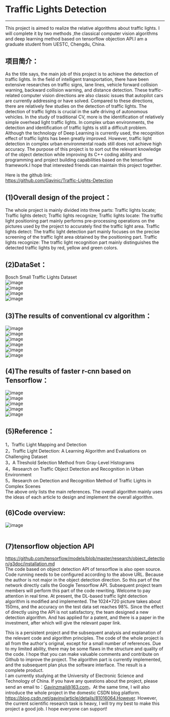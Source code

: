 # Traffic Lights Detection <br>
-----------
This project is aimed to realize the relative algorithms about traffic lights. I will complete it by two methods ,the classical computer vision algorithms and deep learning method based on tensorflow objection API.I am a graduate student from UESTC, Chengdu, China.

## 项目简介：<br>
  As the title says, the main job of this project is to achieve the detection of traffic lights. In the field of intelligent transportation, there have been extensive researches on traffic signs, lane lines, vehicle forward collision warning, backward collision warning, and distance detection. These traffic-related computer vision directions are also classic issues that autopilot cars are currently addressing or have solved. Compared to these directions, there are relatively few studies on the detection of traffic lights. The detection of traffic lights is crucial in the safe driving of autonomous vehicles. In the study of traditional CV, more is the identification of relatively simple overhead light traffic lights. In complex urban environments, the detection and identification of traffic lights is still a difficult problem. Although the technology of Deep Learning is currently used, the recognition effect of traffic lights has been greatly improved. However, traffic light detection in complex urban environmental roads still does not achieve high accuracy. The purpose of this project is to sort out the relevant knowledge of the object detection while improving its C++ coding ability and programming and project building capabilities based on the tensorflow framework.I hope that interested friends can maintain this project together.<br>
    
Here is the github link:<br>
   https://github.com/Gavinic/Traffic-Lights-Detection   <br>

## (1)Overall design of the project：<br>
   The whole project is mainly divided into three parts:
Traffic lights locate; Traffic lights detect; Traffic lights recognize;
   Traffic lights locate: The traffic light positioning part mainly performs pre-processing operations on the pictures used by the project to accurately find the traffic light area.
   Traffic lights detect: The traffic light detection part mainly focuses on the precise screening of the traffic light    area obtained by the positioning part.
   Traffic lights recognize: The traffic light recognition part mainly distinguishes the detected traffic lights by red,  yellow and green colors. 
 
## (2)DataSet：<br>
Bosch Small Traffic Lights Dataset<br>
![image](https://github.com/Gavinic/Traffic-Lights-Detection/blob/master/image/b1.png)  <br>
![image](https://github.com/Gavinic/Traffic-Lights-Detection/blob/master/image/b2.png) <br>
![image](https://github.com/Gavinic/Traffic-Lights-Detection/blob/master/image/b3.png) <br>
![image](https://github.com/Gavinic/Traffic-Lights-Detection/blob/master/image/b4.png)  <br> 

## (3)The results of conventional cv algorithm：<br>
![image](https://github.com/Gavinic/Traffic-Lights-Detection/blob/master/image/1.png)  
![image](https://github.com/Gavinic/Traffic-Lights-Detection/blob/master/image/2.png) <br>
![image](https://github.com/Gavinic/Traffic-Lights-Detection/blob/master/image/3.png) <br>
![image](https://github.com/Gavinic/Traffic-Lights-Detection/blob/master/image/4.png) <br>
![image](https://github.com/Gavinic/Traffic-Lights-Detection/blob/master/image/5.png) <br>
![image](https://github.com/Gavinic/Traffic-Lights-Detection/blob/master/image/e1.png) <br>

## (4)The results of faster r-cnn based on Tensorflow：<br>
![image](https://github.com/Gavinic/Traffic-Lights-Detection/blob/master/image/image_0424.png) <br>
![image](https://github.com/Gavinic/Traffic-Lights-Detection/blob/master/image/image_0577.png) <br>
![image](https://github.com/Gavinic/Traffic-Lights-Detection/blob/master/image/image_1949.png) <br>
![image](https://github.com/Gavinic/Traffic-Lights-Detection/blob/master/image/image_8314.png) <br>
![image](https://github.com/Gavinic/Traffic-Lights-Detection/blob/master/image/image_8321.png) <br>
 
## (5)Reference：<br>
  1，Traffic Light Mapping and Detection <br>
  2，Traffic Light Detection: A Learning Algorithm and Evaluations on Challenging Dataset <br>
  3，A Tlreshold Selection Method from Gray-Level Histograms  <br>
  4，Research on Traffic Object Detection and Recognition in Urban Environment  <br>
  5，Research on Detection and Recognition Method of Traffic Lights in Complex Scenes  <br>
  The above only lists the main references. The overall algorithm mainly uses the ideas of each article to design and        implement the overall algorithm.   <br>

## (6)Code overview:<br>
![image](https://github.com/Gavinic/Traffic-Lights-Detection/blob/master/image/7.png)  <br>
 <br>
## (7)tensorflow objection API
   https://github.com/tensorflow/models/blob/master/research/object_detection/g3doc/installation.md<br>
   The code based on object detection API  of tensorflow is also open source. Code running needs to be configured according to the above URL. Because the author is not major in the object detection direction. So this part of the network directly calls the Google Tensorflow API. Subsequent project team members will perform this part of the code rewriting. Welcome to pay attention in real time. At present, the DL-based traffic light detection algorithm is modified and implemented. The 1024*720 picture takes about 150ms, and the accuracy on the test data set reaches 98%. Since the effect of directly using the API is not satisfactory, the team designed a new detection algorithm. And has applied for a patent, and there is a paper in the investment, after which will give the relevant paper link.<br>
   
   This is a persistent project and the subsequent analysis and explanation of the relevant code and algorithm principles. The code of the whole project is all from the author's original, except for a small number of references. Due to my limited ability, there may be some flaws in the structure and quality of the code. I hope that you can make valuable comments and contribute on Github to improve the project. The algorithm part is currently implemented, and the subsequent plan plus the software interface. The result is a complete product.<br>
   I am currently studying at the University of Electronic Science and Technology of China. If you have any questions about the project, please send an email to：Gavinzmail@163.com，At the same time, I will also introduce the whole project in the domestic CSDN blog platform. https://blog.csdn.net/gavinv/article/details/81016064.However. However, the current scientific research task is heavy, I will try my best to make this project a good job. I hope everyone can support!
 
